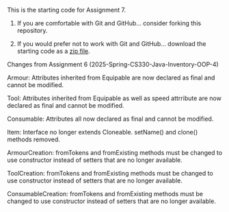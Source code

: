 This is the starting code for Assignment 7.

  1. If you are comfortable with Git and GitHub... consider forking this
     repository.

  2. If you would prefer not to work with Git and GitHub... download the
     starting code as a
     [zip file](https://github.com/Old-Dominion-Univ-CS-Dept/2025-Spring-CS330-Java-Inventory-OOP-5/archive/refs/heads/main.zip).

Changes from Assignment 6 (2025-Spring-CS330-Java-Inventory-OOP-4)

Armour:
   Attributes inherited from Equipable are now declared as final and cannot be modified.

Tool:
   Attributes inherited from Equipable as well as speed attrribute are now declared as final and cannot be modified.

Consumable:
   Attributes all now declared as final and cannot be modified.

Item:
   Interface no longer extends Cloneable.  setName() and clone() methods removed.

ArmourCreation:
   fromTokens and fromExisting methods must be changed to use constructor instead of setters that are no longer available.

ToolCreation:
   fromTokens and fromExisting methods must be changed to use constructor instead of setters that are no longer available.

ConsumableCreation:
   fromTokens and fromExisting methods must be changed to use constructor instead of setters that are no longer available.
